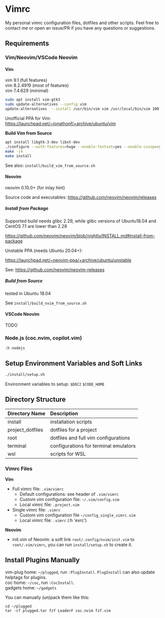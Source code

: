 # Vimrc

My personal vimrc configuration files, dotfiles and other scripts. Feel free to contact me or open an issue/PR if you have any questions or suggestions.

## Requirements

### Vim/Neovim/VSCode Neovim

#### Vim

vim 9.1 (full features)  
vim 8.2.4919 (most of features)  
vim 7.4.629 (minimal)  

```bash
sudo apt install vim-gtk3
sudo update-alternatives --config vim
update-alternatives  --install /usr/bin/vim vim /usr/local/bin/vim 100
```

Unofficial PPA for Vim: https://launchpad.net/~jonathonf/+archive/ubuntu/vim

**Build Vim from Source**
```sh
apt install libgtk-3-dev libxt-dev
./configure --with-features=huge --enable-fontset=yes --enable-cscope=yes --enable-multibyte --enable-python3interp=yes --with-python3-config-dir --enable-gui --with-x
make -j4
make install
```

See also: `install/build_vim_from_source.sh`

#### Neovim

neovim 0.10.0+ (for inlay hint)

Source code and executables: https://github.com/neovim/neovim/releases

##### Install from Package

Supported build needs glibc 2.29, while glibc versions of Ubuntu18.04 and CentOS 7.1 are lower than 2.28

https://github.com/neovim/neovim/blob/nightly/INSTALL.md#install-from-package

Unstable PPA (needs Ubuntu 20.04+):

https://launchpad.net/~neovim-ppa/+archive/ubuntu/unstable

See: https://github.com/neovim/neovim-releases

##### Build from Source

tested in Ubuntu 18.04

See `install/build_nvim_from_source.sh`

#### VSCode Neovim

TODO

### Node.js (coc.nvim, copilot.vim)

`:h nodejs`

## Setup Environment Variables and Soft Links

```sh
./install/setup.sh
```

Environment variables to setup:  `$DOC2` `$CODE_HOME`

## Directory Structure

| Directory Name   | Description                           |
| :--------------- | :------------------------------------ |
| install          | installation scripts                  |
| project_dotfiles | dotfiles for a project                |
| root             | dotfiles and full vim configurations  |
| terminal         | configurations for terminal emulators |
| wsl              | scripts for WSL                       |

### Vimrc Files

**Vim**

- Full vimrc file: `.vim/vimrc`
    - Default configurations: see header of `.vim/vimrc`
    - Custom vim configuration file: `~/.vim/config.vim`
    - Local vimrc file: `.project.vim`
- Single vimrc file: `.vimrc`
    - Custom vim configuration file `~/config_single_vimrc.vim`
    - Local vimrc file: `.vimrc` (:h 'exrc')

**Neovim**

- init.vim of Neovim: a soft link `root/.config/nvim/init.vim` to `root/.vim/vimrc`, you can run `install/setup.sh` to create it.

## Install Plugins Manually

vim-plug home: `~/plugged`, run `:PlugInstall`. `PlugInstall` can also update helptags for plugins.  
coc home: `~/coc`, run `:CocInstall`.  
gadgets home: `~/gadgets`  

You can manually (un)pack them like this:
```
cd ~/plugged
tar -cf plugged.tar fzf LeaderF coc.nvim fzf.vim
```

